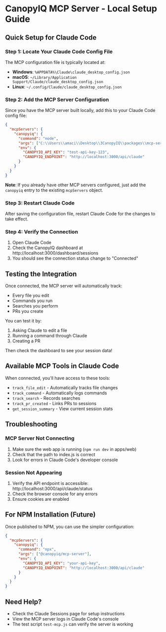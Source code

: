 # CanopyIQ MCP Server - Local Setup Guide

## Quick Setup for Claude Code

### Step 1: Locate Your Claude Code Config File

The MCP configuration file is typically located at:
- **Windows**: `%APPDATA%\Claude\claude_desktop_config.json`
- **macOS**: `~/Library/Application Support/Claude/claude_desktop_config.json`
- **Linux**: `~/.config/Claude/claude_desktop_config.json`

### Step 2: Add the MCP Server Configuration

Since you have the MCP server built locally, add this to your Claude Code config file:

```json
{
  "mcpServers": {
    "canopyiq": {
      "command": "node",
      "args": ["C:\\Users\\amaci\\Desktop\\3CanopyIQ\\packages\\mcp-server\\dist\\index.js"],
      "env": {
        "CANOPYIQ_API_KEY": "test-api-key-123",
        "CANOPYIQ_ENDPOINT": "http://localhost:3000/api/claude"
      }
    }
  }
}
```

**Note**: If you already have other MCP servers configured, just add the `canopyiq` entry to the existing `mcpServers` object.

### Step 3: Restart Claude Code

After saving the configuration file, restart Claude Code for the changes to take effect.

### Step 4: Verify the Connection

1. Open Claude Code
2. Check the CanopyIQ dashboard at http://localhost:3000/dashboard/sessions
3. You should see the connection status change to "Connected"

## Testing the Integration

Once connected, the MCP server will automatically track:
- Every file you edit
- Commands you run
- Searches you perform
- PRs you create

You can test it by:
1. Asking Claude to edit a file
2. Running a command through Claude
3. Creating a PR

Then check the dashboard to see your session data!

## Available MCP Tools in Claude Code

When connected, you'll have access to these tools:
- `track_file_edit` - Automatically tracks file changes
- `track_command` - Automatically logs commands
- `track_search` - Records searches
- `track_pr_created` - Links PRs to sessions
- `get_session_summary` - View current session stats

## Troubleshooting

### MCP Server Not Connecting

1. Make sure the web app is running (`npm run dev` in apps/web)
2. Check that the path to index.js is correct
3. Look for errors in Claude Code's developer console

### Session Not Appearing

1. Verify the API endpoint is accessible: http://localhost:3000/api/claude/status
2. Check the browser console for any errors
3. Ensure cookies are enabled

## For NPM Installation (Future)

Once published to NPM, you can use the simpler configuration:

```json
{
  "mcpServers": {
    "canopyiq": {
      "command": "npx",
      "args": ["@canopyiq/mcp-server"],
      "env": {
        "CANOPYIQ_API_KEY": "your-api-key",
        "CANOPYIQ_ENDPOINT": "http://localhost:3000/api/claude"
      }
    }
  }
}
```

## Need Help?

- Check the Claude Sessions page for setup instructions
- View the MCP server logs in Claude Code's console
- The test script `test-mcp.js` can verify the server is working